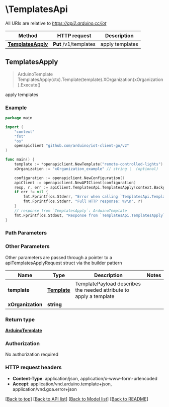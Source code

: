 # \TemplatesApi

All URIs are relative to *https://api2.arduino.cc/iot*

Method | HTTP request | Description
------------- | ------------- | -------------
[**TemplatesApply**](TemplatesApi.md#TemplatesApply) | **Put** /v1/templates | apply templates



## TemplatesApply

> ArduinoTemplate TemplatesApply(ctx).Template(template).XOrganization(xOrganization).Execute()

apply templates



### Example

```go
package main

import (
    "context"
    "fmt"
    "os"
    openapiclient "github.com/arduino/iot-client-go/v2"
)

func main() {
    template := *openapiclient.NewTemplate("remote-controlled-lights") // Template | TemplatePayload describes the needed attribute to apply a template
    xOrganization := "xOrganization_example" // string |  (optional)

    configuration := openapiclient.NewConfiguration()
    apiClient := openapiclient.NewAPIClient(configuration)
    resp, r, err := apiClient.TemplatesApi.TemplatesApply(context.Background()).Template(template).XOrganization(xOrganization).Execute()
    if err != nil {
        fmt.Fprintf(os.Stderr, "Error when calling `TemplatesApi.TemplatesApply``: %v\n", err)
        fmt.Fprintf(os.Stderr, "Full HTTP response: %v\n", r)
    }
    // response from `TemplatesApply`: ArduinoTemplate
    fmt.Fprintf(os.Stdout, "Response from `TemplatesApi.TemplatesApply`: %v\n", resp)
}
```

### Path Parameters



### Other Parameters

Other parameters are passed through a pointer to a apiTemplatesApplyRequest struct via the builder pattern


Name | Type | Description  | Notes
------------- | ------------- | ------------- | -------------
 **template** | [**Template**](Template.md) | TemplatePayload describes the needed attribute to apply a template | 
 **xOrganization** | **string** |  | 

### Return type

[**ArduinoTemplate**](ArduinoTemplate.md)

### Authorization

No authorization required

### HTTP request headers

- **Content-Type**: application/json, application/x-www-form-urlencoded
- **Accept**: application/vnd.arduino.template+json, application/vnd.goa.error+json

[[Back to top]](#) [[Back to API list]](../README.md#documentation-for-api-endpoints)
[[Back to Model list]](../README.md#documentation-for-models)
[[Back to README]](../README.md)

